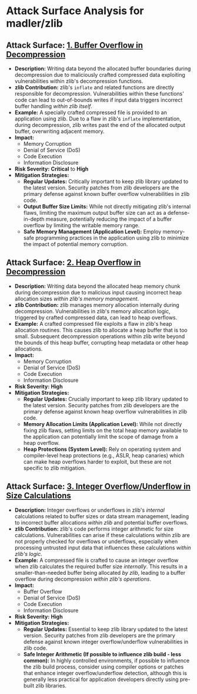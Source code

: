 # Attack Surface Analysis for madler/zlib

## Attack Surface: [1. Buffer Overflow in Decompression](./attack_surfaces/1__buffer_overflow_in_decompression.md)

*   **Description:**  Writing data beyond the allocated buffer boundaries during decompression due to maliciously crafted compressed data exploiting vulnerabilities within zlib's decompression functions.
*   **zlib Contribution:** zlib's `inflate` and related functions are directly responsible for decompression. Vulnerabilities within these functions' code can lead to out-of-bounds writes if input data triggers incorrect buffer handling *within zlib itself*.
*   **Example:** A specially crafted compressed file is provided to an application using zlib. Due to a flaw in zlib's `inflate` implementation, during decompression, zlib writes past the end of the allocated output buffer, overwriting adjacent memory.
*   **Impact:**
    *   Memory Corruption
    *   Denial of Service (DoS)
    *   Code Execution
    *   Information Disclosure
*   **Risk Severity:** **Critical** to **High**
*   **Mitigation Strategies:**
    *   **Regular Updates:**  Critically important to keep zlib library updated to the latest version. Security patches from zlib developers are the primary defense against known buffer overflow vulnerabilities in zlib code.
    *   **Output Buffer Size Limits:** While not directly mitigating zlib's internal flaws, limiting the maximum output buffer size can act as a defense-in-depth measure, potentially reducing the impact of a buffer overflow by limiting the writable memory range.
    *   **Safe Memory Management (Application Level):**  Employ memory-safe programming practices in the application using zlib to minimize the impact of potential memory corruption.

## Attack Surface: [2. Heap Overflow in Decompression](./attack_surfaces/2__heap_overflow_in_decompression.md)

*   **Description:** Writing data beyond the allocated heap memory chunk during decompression due to malicious input causing incorrect heap allocation sizes *within zlib's memory management*.
*   **zlib Contribution:** zlib manages memory allocation internally during decompression. Vulnerabilities in zlib's memory allocation logic, triggered by crafted compressed data, can lead to heap overflows.
*   **Example:** A crafted compressed file exploits a flaw in zlib's heap allocation routines. This causes zlib to allocate a heap buffer that is too small. Subsequent decompression operations within zlib write beyond the bounds of this heap buffer, corrupting heap metadata or other heap allocations.
*   **Impact:**
    *   Memory Corruption
    *   Denial of Service (DoS)
    *   Code Execution
    *   Information Disclosure
*   **Risk Severity:** **High**
*   **Mitigation Strategies:**
    *   **Regular Updates:**  Crucially important to keep zlib library updated to the latest version. Security patches from zlib developers are the primary defense against known heap overflow vulnerabilities in zlib code.
    *   **Memory Allocation Limits (Application Level):**  While not directly fixing zlib flaws, setting limits on the total heap memory available to the application can potentially limit the scope of damage from a heap overflow.
    *   **Heap Protections (System Level):** Rely on operating system and compiler-level heap protections (e.g., ASLR, heap canaries) which can make heap overflows harder to exploit, but these are not specific to zlib mitigation.

## Attack Surface: [3. Integer Overflow/Underflow in Size Calculations](./attack_surfaces/3__integer_overflowunderflow_in_size_calculations.md)

*   **Description:** Integer overflows or underflows in zlib's *internal* calculations related to buffer sizes or data stream management, leading to incorrect buffer allocations *within zlib* and potential buffer overflows.
*   **zlib Contribution:** zlib's code performs integer arithmetic for size calculations. Vulnerabilities can arise if these calculations within zlib are not properly checked for overflows or underflows, especially when processing untrusted input data that influences these calculations *within zlib's logic*.
*   **Example:** A compressed file is crafted to cause an integer overflow when zlib calculates the required buffer size *internally*. This results in a smaller-than-needed buffer being allocated *by zlib*, leading to a buffer overflow during decompression *within zlib's operations*.
*   **Impact:**
    *   Buffer Overflow
    *   Denial of Service (DoS)
    *   Code Execution
    *   Information Disclosure
*   **Risk Severity:** **High**
*   **Mitigation Strategies:**
    *   **Regular Updates:**  Essential to keep zlib library updated to the latest version. Security patches from zlib developers are the primary defense against known integer overflow/underflow vulnerabilities in zlib code.
    *   **Safe Integer Arithmetic (If possible to influence zlib build - less common):** In highly controlled environments, if possible to influence the zlib build process, consider using compiler options or patches that enhance integer overflow/underflow detection, although this is generally less practical for application developers directly using pre-built zlib libraries.

